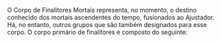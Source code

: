 ﻿O Corpo de Finalitores Mortais representa, no momento, o destino conhecido dos mortais ascendentes do tempo, fusionados ao Ajustador. Há, no entanto, outros grupos que são também designados para esse corpo. O corpo primário de finalitores é composto do seguinte:<BR><BR>